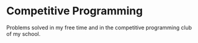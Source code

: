 # Competitive Programming 
Problems solved in my free time and in the competitive programming club of my school. 
